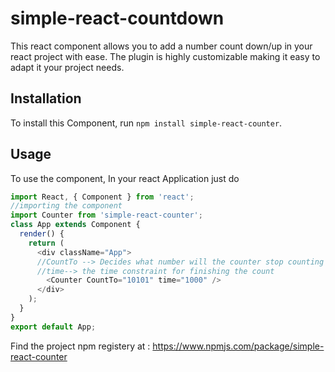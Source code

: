 # simple-react-countdown

This react component allows you to add a number count down/up in your react project with ease.
The plugin is highly customizable making it easy to adapt it your project needs.

## Installation

To install this Component, run `npm install simple-react-counter`.


## Usage

To use the component, In your react Application just do

```javascript
import React, { Component } from 'react';
//importing the component
import Counter from 'simple-react-counter';
class App extends Component {
  render() {
    return (
      <div className="App">
      //CountTo --> Decides what number will the counter stop counting
      //time--> the time constraint for finishing the count
        <Counter CountTo="10101" time="1000" />
      </div>
    );
  }
}
export default App;
```
Find the project npm registery at : https://www.npmjs.com/package/simple-react-counter
